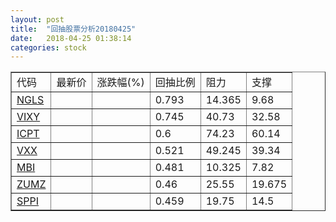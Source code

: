```yaml
---
layout: post
title:  "回抽股票分析20180425"
date:   2018-04-25 01:38:14
categories: stock
---
```

<script type="text/javascript">
var stockList = []
stockList.push('gb_ngls');
stockList.push('gb_vixy');
stockList.push('gb_icpt');
stockList.push('gb_vxx');
stockList.push('gb_mbi');
stockList.push('gb_zumz');
stockList.push('gb_sppi');
</script>
<table border="1">
 <tr>
 <td>代码</td>
 <td>最新价</td>
 <td>涨跌幅(%)</td>
 <td>回抽比例</td>
 <td>阻力</td>
 <td>支撑</td>
</tr>
  <tr id="ngls">
  <td><a href="http://stock.finance.sina.com.cn/usstock/quotes/NGLS.html" target="_blank">NGLS</a></td><td></td><td></td><td>0.793</td><td>14.365</td><td>9.68</td></tr>
  <tr id="vixy">
  <td><a href="http://stock.finance.sina.com.cn/usstock/quotes/VIXY.html" target="_blank">VIXY</a></td><td></td><td></td><td>0.745</td><td>40.73</td><td>32.58</td></tr>
  <tr id="icpt">
  <td><a href="http://stock.finance.sina.com.cn/usstock/quotes/ICPT.html" target="_blank">ICPT</a></td><td></td><td></td><td>0.6</td><td>74.23</td><td>60.14</td></tr>
  <tr id="vxx">
  <td><a href="http://stock.finance.sina.com.cn/usstock/quotes/VXX.html" target="_blank">VXX</a></td><td></td><td></td><td>0.521</td><td>49.245</td><td>39.34</td></tr>
  <tr id="mbi">
  <td><a href="http://stock.finance.sina.com.cn/usstock/quotes/MBI.html" target="_blank">MBI</a></td><td></td><td></td><td>0.481</td><td>10.325</td><td>7.82</td></tr>
  <tr id="zumz">
  <td><a href="http://stock.finance.sina.com.cn/usstock/quotes/ZUMZ.html" target="_blank">ZUMZ</a></td><td></td><td></td><td>0.46</td><td>25.55</td><td>19.675</td></tr>
  <tr id="sppi">
  <td><a href="http://stock.finance.sina.com.cn/usstock/quotes/SPPI.html" target="_blank">SPPI</a></td><td></td><td></td><td>0.459</td><td>19.75</td><td>14.5</td></tr>
</table>
